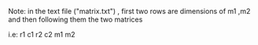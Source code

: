 Note: in the text file ("matrix.txt") , first two rows are dimensions of m1 ,m2
and then following them the two matrices

i.e:
r1 c1
r2 c2
m1
m2